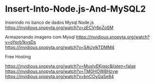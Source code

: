 # Insert-Into-Node.js-And-MySQL2

Inserindo no banco de dados Mysql Node.js 
https://invidious.snopyta.org/watch?v=zECVr6pZoSM

Armazenando imagens com Mysql 
https://invidious.snopyta.org/watch?v=oYprb1kvsDs   
https://invidious.snopyta.org/watch?v=SAUvlkTDMM4

Free Hosting

https://invidious.snopyta.org/watch?v=MusIvEKjqsc&listen=false   
https://invidious.snopyta.org/watch?v=TMGHOW8Hzvw   
https://invidious.snopyta.org/watch?v=bnCOyGaSe84     
